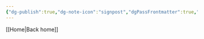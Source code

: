 ```yaml
---
{"dg-publish":true,"dg-note-icon":"signpost","dgPassFrontmatter":true,"noteIcon":"signpost","permalink":"/10-tags/batismo/","created":"2025-10-27T15:54:39.492+00:00","updated":"2025-10-27T15:54:44.953+00:00"}
---
```


[[Home\|Back home]]